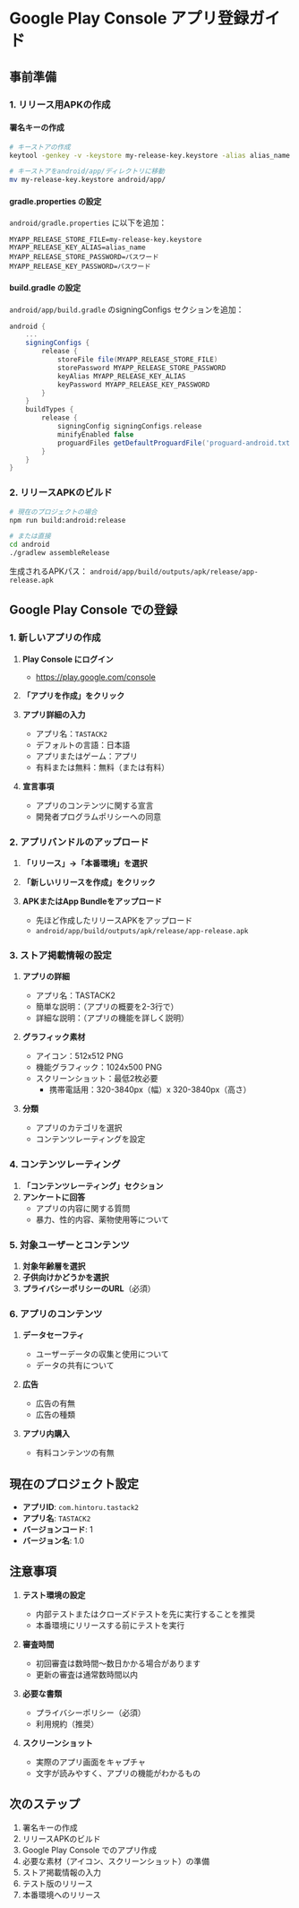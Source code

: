 # Google Play Console アプリ登録ガイド

## 事前準備

### 1. リリース用APKの作成

#### 署名キーの作成

```bash
# キーストアの作成
keytool -genkey -v -keystore my-release-key.keystore -alias alias_name -keyalg RSA -keysize 2048 -validity 10000

# キーストアをandroid/app/ディレクトリに移動
mv my-release-key.keystore android/app/
```

#### gradle.properties の設定

`android/gradle.properties` に以下を追加：

```
MYAPP_RELEASE_STORE_FILE=my-release-key.keystore
MYAPP_RELEASE_KEY_ALIAS=alias_name
MYAPP_RELEASE_STORE_PASSWORD=パスワード
MYAPP_RELEASE_KEY_PASSWORD=パスワード
```

#### build.gradle の設定

`android/app/build.gradle` のsigningConfigs セクションを追加：

```gradle
android {
    ...
    signingConfigs {
        release {
            storeFile file(MYAPP_RELEASE_STORE_FILE)
            storePassword MYAPP_RELEASE_STORE_PASSWORD
            keyAlias MYAPP_RELEASE_KEY_ALIAS
            keyPassword MYAPP_RELEASE_KEY_PASSWORD
        }
    }
    buildTypes {
        release {
            signingConfig signingConfigs.release
            minifyEnabled false
            proguardFiles getDefaultProguardFile('proguard-android.txt'), 'proguard-rules.pro'
        }
    }
}
```

### 2. リリースAPKのビルド

```bash
# 現在のプロジェクトの場合
npm run build:android:release

# または直接
cd android
./gradlew assembleRelease
```

生成されるAPKパス：
`android/app/build/outputs/apk/release/app-release.apk`

## Google Play Console での登録

### 1. 新しいアプリの作成

1. **Play Console にログイン**
   - <https://play.google.com/console>

2. **「アプリを作成」をクリック**

3. **アプリ詳細の入力**
   - アプリ名：`TASTACK2`
   - デフォルトの言語：日本語
   - アプリまたはゲーム：アプリ
   - 有料または無料：無料（または有料）

4. **宣言事項**
   - アプリのコンテンツに関する宣言
   - 開発者プログラムポリシーへの同意

### 2. アプリバンドルのアップロード

1. **「リリース」→「本番環境」を選択**

2. **「新しいリリースを作成」をクリック**

3. **APKまたはApp Bundleをアップロード**
   - 先ほど作成したリリースAPKをアップロード
   - `android/app/build/outputs/apk/release/app-release.apk`

### 3. ストア掲載情報の設定

1. **アプリの詳細**
   - アプリ名：TASTACK2
   - 簡単な説明：（アプリの概要を2-3行で）
   - 詳細な説明：（アプリの機能を詳しく説明）

2. **グラフィック素材**
   - アイコン：512x512 PNG
   - 機能グラフィック：1024x500 PNG
   - スクリーンショット：最低2枚必要
     - 携帯電話用：320-3840px（幅）x 320-3840px（高さ）

3. **分類**
   - アプリのカテゴリを選択
   - コンテンツレーティングを設定

### 4. コンテンツレーティング

1. **「コンテンツレーティング」セクション**
2. **アンケートに回答**
   - アプリの内容に関する質問
   - 暴力、性的内容、薬物使用等について

### 5. 対象ユーザーとコンテンツ

1. **対象年齢層を選択**
2. **子供向けかどうかを選択**
3. **プライバシーポリシーのURL**（必須）

### 6. アプリのコンテンツ

1. **データセーフティ**
   - ユーザーデータの収集と使用について
   - データの共有について

2. **広告**
   - 広告の有無
   - 広告の種類

3. **アプリ内購入**
   - 有料コンテンツの有無

## 現在のプロジェクト設定

- **アプリID**: `com.hintoru.tastack2`
- **アプリ名**: `TASTACK2`
- **バージョンコード**: 1
- **バージョン名**: 1.0

## 注意事項

1. **テスト環境の設定**
   - 内部テストまたはクローズドテストを先に実行することを推奨
   - 本番環境にリリースする前にテストを実行

2. **審査時間**
   - 初回審査は数時間〜数日かかる場合があります
   - 更新の審査は通常数時間以内

3. **必要な書類**
   - プライバシーポリシー（必須）
   - 利用規約（推奨）

4. **スクリーンショット**
   - 実際のアプリ画面をキャプチャ
   - 文字が読みやすく、アプリの機能がわかるもの

## 次のステップ

1. 署名キーの作成
2. リリースAPKのビルド
3. Google Play Console でのアプリ作成
4. 必要な素材（アイコン、スクリーンショット）の準備
5. ストア掲載情報の入力
6. テスト版のリリース
7. 本番環境へのリリース
